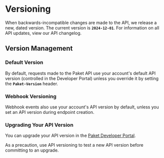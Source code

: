 # Versioning

When backwards-incompatible changes are made to the API, we release a new, dated version. The current version is **`2024-12-01`**. For information on all API updates, view our API changelog.

## Version Management

### Default Version

By default, requests made to the Paket API use your account's default API version (controlled in the Developer Portal) unless you override it by setting the **`Paket-Version`** header.

### Webhook Versioning

Webhook events also use your account's API version by default, unless you set an API version during endpoint creation.

### Upgrading Your API Version

You can upgrade your API version in the [Paket Developer Portal](https://developer.paket.tv). 

<aside class="notice">
As a precaution, use API versioning to test a new API version before committing to an upgrade.
</aside>